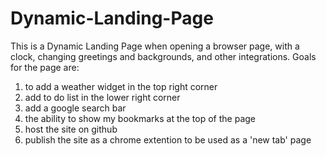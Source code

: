 # Dynamic-Landing-Page
This is a Dynamic Landing Page when opening a browser page, with a clock, changing greetings and backgrounds, and other integrations.
Goals for the page are:
1) to add a weather widget in the top right corner
2) add to do list in the lower right corner
3) add a google search bar
4) the ability to show my bookmarks at the top of the page
5) host the site on github
6) publish the site as a chrome extention to be used as a 'new tab' page

